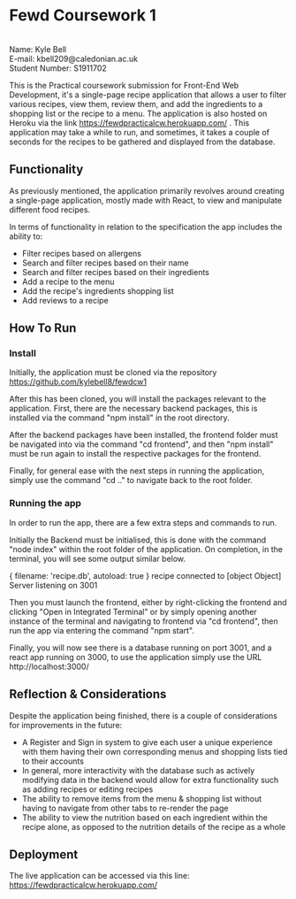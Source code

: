 # Fewd Coursework 1 
<br>
Name: Kyle Bell<br>
E-mail: kbell209@caledonian.ac.uk<br>
Student Number: S1911702<br>

This is the Practical coursework submission for Front-End Web Development, it's a single-page recipe application that allows a user to filter various recipes, view them, review them, and add the ingredients to a shopping list or the recipe to a menu. The application is also hosted on Heroku via the link https://fewdpracticalcw.herokuapp.com/ . This application may take a while to run, and sometimes, it takes a couple of seconds for the recipes to be gathered and displayed from the database. 

## Functionality
As previously mentioned, the application primarily revolves around creating a single-page application, mostly made with React, to view and manipulate different food recipes.

In terms of functionality in relation to the specification the app includes the ability to:
* Filter recipes based on allergens
* Search and filter recipes based on their name
* Search and filter recipes based on their ingredients
* Add a recipe to the menu
* Add the recipe's ingredients shopping list
* Add reviews to a recipe

## How To Run
### Install

Initially, the application must be cloned via the repository https://github.com/kylebell8/fewdcw1

After this has been cloned, you will install the packages relevant to the application. First, there are the necessary backend packages, this is installed via the command "npm install" in the root directory.

After the backend packages have been installed, the frontend folder must be navigated into via the command "cd frontend", and then "npm install" must be run again to install the respective packages for the frontend.

Finally, for general ease with the next steps in running the application, simply use the command "cd .." to navigate back to the root folder.

### Running the app

In order to run the app, there are a few extra steps and commands to run. 

Initially the Backend must be initialised, this is done with the command "node index" within the root folder of the application. On completion, in the terminal, you will see some output similar below.

{ filename: 'recipe.db', autoload: true }
recipe connected to [object Object]
Server listening on 3001

Then you must launch the frontend, either by right-clicking the frontend and clicking "Open in Integrated Terminal" or by simply opening another instance of the terminal and navigating to frontend via "cd frontend", then run the app via entering the command "npm start".

Finally, you will now see there is a database running on port 3001, and a react app running on 3000, to use the application simply use the URL http://localhost:3000/

## Reflection & Considerations
Despite the application being finished, there is a couple of considerations for improvements in the future:

* A Register and Sign in system to give each user  a unique experience with them having their own corresponding menus and shopping lists tied to their accounts
* In general, more interactivity with the  database such as actively modifying data in the backend would allow for extra functionality such as adding recipes or editing recipes
* The ability to remove items from the menu & shopping list without having to navigate from other tabs to re-render the page
* The ability to view the nutrition based on each ingredient within the recipe alone, as opposed to the nutrition details of the recipe as a whole

## Deployment 
The live application can be accessed via this line:<br />
https://fewdpracticalcw.herokuapp.com/<br />